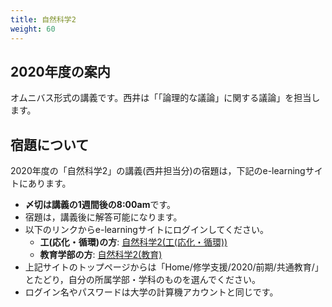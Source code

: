 ```yaml
---
title: 自然科学2
weight: 60
---
```


## 2020年度の案内

オムニバス形式の講義です。西井は「「論理的な議論」に関する議論」を担当します。

## 宿題について

2020年度の「自然科学2」の講義(西井担当分)の宿題は，下記のe-learningサイトにあります。

- **〆切は講義の1週間後の8:00am**です。
- 宿題は，講義後に解答可能になります。
- 以下のリンクからe-learningサイトにログインしてください。
	+ **工(応化・循環)の方**: [自然科学2(工(応化・循環))](https://mdcs4s.cc.yamaguchi-u.ac.jp/moodle/course/view.php?id=40857&noprocess)
	+ **教育学部の方**: [自然科学2(教育)](https://mdcs4s.cc.yamaguchi-u.ac.jp/moodle/course/view.php?id=40897&noprocess)
- 上記サイトのトップページからは「Home/修学支援/2020/前期/共通教育/」とたどり，自分の所属学部・学科のものを選んでください。
-  ログイン名やパスワードは大学の計算機アカウントと同じです。

